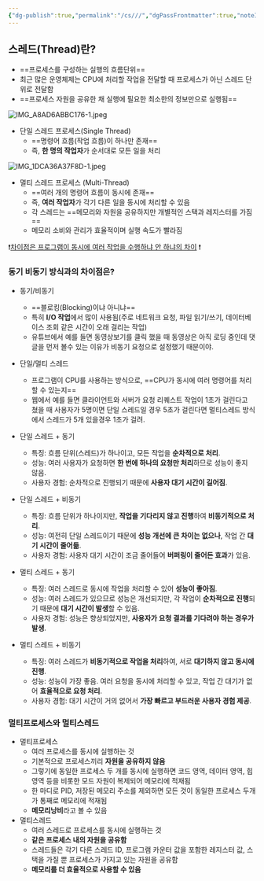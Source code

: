 ```yaml
---
{"dg-publish":true,"permalink":"/cs///","dgPassFrontmatter":true,"noteIcon":"","created":"2024-11-02T21:10:31.315+09:00","updated":"2024-11-05T04:36:41.884+09:00"}
---
```



## 스레드(Thread)란?

- ==프로세스를 구성하는 실행의 흐름단위==
- 최근 많은 운영체제는 CPU에 처리할 작업을 전달할 때 프로세스가 아닌 스레드 단위로 전달함
- ==프로세스 자원을 공유한 채 실행에 필요한 최소한의 정보만으로 실행됨==

![IMG_A8AD6ABBC176-1.jpeg](/img/user/images/IMG_A8AD6ABBC176-1.jpeg)
- 단일 스레드 프로세스(Single Thread)
	- ==명령어 흐름(작업 흐름)이 하나만 존재==
	- 즉, **한 명의 작업자**가 순서대로 모든 일을 처리

![IMG_1DCA36A37F8D-1.jpeg](/img/user/images/IMG_1DCA36A37F8D-1.jpeg)
- 멀티 스레드 프로세스 (Multi-Thread)
	- ==여러 개의 명령어 흐름이 동시에 존재==
	- 즉, **여러 작업자**가 각기 다른 일을 동시에 처리할 수 있음
	- 각 스레드는 ==메모리와 자원을 공유하지만 개별적인 스택과 레지스터를 가짐==
	- 메모리 소비와 관리가 효율적이며 실행 속도가 빨라짐

❗<u>차이점은 프로그램이 동시에 여러 작업을 수행하냐 안 하냐의 차이</u> ❗


### 동기 비동기 방식과의 차이점은?

 - 동기/비동기 
	 - ==블로킹(Blocking)이냐 아니냐==
	 - 특히 **I/O 작업**에서 많이 사용됨(주로 네트워크 요청, 파일 읽기/쓰기, 데이터베이스 조회 같은 시간이 오래 걸리는 작업)
	 - 유튜브에서 예를 들면 동영상보기를 클릭 했을 때 동영상은 아직 로딩 중인데 댓글을 먼저 볼수 있는 이유가 비동기 요청으로 설정했기 때문이야.
- 단일/멀티 스레드
	- 프로그램이 CPU를 사용하는 방식으로, ==CPU가 동시에 여러 명령어를 처리할 수 있는지== 
	- 웹에서 예를 들면 클라이언트와 서버가 요청 리퀘스트 작업이 1초가 걸린다고 쳤을 때 사용자가 5명이면 단일 스레드일 경우 5초가 걸린다면 멀티스레드 방식에서 스레드가 5개 있을경우 1초가 걸려.




- 단일 스레드 + 동기
    
    - 특징: 흐름 단위(스레드)가 하나이고, 모든 작업을 **순차적으로 처리**.
    - 성능: 여러 사용자가 요청하면 **한 번에 하나의 요청만 처리**하므로 성능이 좋지 않음.
    - 사용자 경험: 순차적으로 진행되기 때문에 **사용자 대기 시간이 길어짐**.
    
- 단일 스레드 + 비동기
    
    - 특징: 흐름 단위가 하나이지만, **작업을 기다리지 않고 진행**하여 **비동기적으로 처리**.
    - 성능: 여전히 단일 스레드이기 때문에 **성능 개선에 큰 차이는 없으나**, 작업 간 **대기 시간이 줄어듦**.
    - 사용자 경험: 사용자 대기 시간이 조금 줄어들어 **버퍼링이 줄어든 효과**가 있음.
    
- 멀티 스레드 + 동기
    
    - 특징: 여러 스레드로 동시에 작업을 처리할 수 있어 **성능이 좋아짐**.
    - 성능: 여러 스레드가 있으므로 성능은 개선되지만, 각 작업이 **순차적으로 진행**되기 때문에 **대기 시간이 발생**할 수 있음.
    - 사용자 경험: 성능은 향상되었지만, **사용자가 요청 결과를 기다려야 하는 경우가 발생**.
    
- 멀티 스레드 + 비동기
    
    - 특징: 여러 스레드가 **비동기적으로 작업을 처리**하여, 서로 **대기하지 않고 동시에 진행**.
    - 성능: 성능이 가장 좋음. 여러 요청을 동시에 처리할 수 있고, 작업 간 대기가 없어 **효율적으로 요청 처리**.
    - 사용자 경험: 대기 시간이 거의 없어서 **가장 빠르고 부드러운 사용자 경험 제공**.


### 멀티프로세스와 멀티스레드

- 멀티프로세스
	- 여러 프로세스를 동시에 실행하는 것
	- 기본적으로 프로세스끼리 **자원을 공유하지 않음**
	- 그렇기에 동일한 프로세스 두 개를 동시에 실행하면 코드 영역, 데이터 영역, 힙 영역 등을 비롯한 모드 자원이 복제되어 메모리에 적재됨 
	- 한 마디로 PID, 저장된 메모리 주소를 제외하면 모든 것이 동일한 프로세스 두개가 통째로 메모리에 적재됨
	-  **메모리낭비**라고 볼 수 있음
- 멀티스레드
	- 여러 스레드로 프로세스를 동시에 실행하는 것
	- **같은 프로세스 내의 자원을 공유함**
	- 스레드들은 각기 다른 스레드 ID, 프로그램 카운터 값을 포함한 레지스터 값, 스택을 가질 뿐 프로세스가 가지고 있는 자원을 공유함
	- **메모리를 더 효율적으로 사용할 수 있음**

